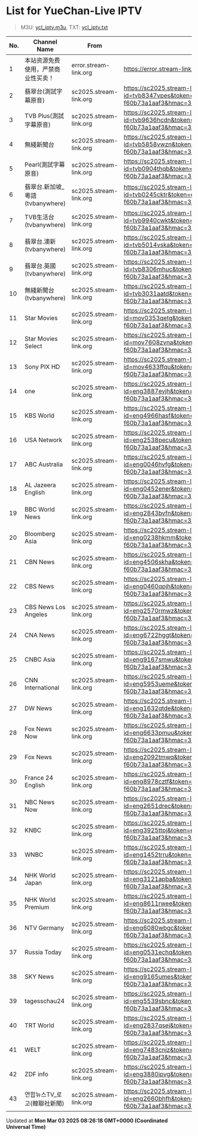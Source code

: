 # List for **YueChan-Live IPTV**

> M3U: [ycl_iptv.m3u](/ycl_iptv.m3u), TXT: [ycl_iptv.txt](/txt/ycl_iptv.txt)

| No. | Channel Name | From | Source |
| --- | ------------ | ---- | ------ |
| 1 | 本站资源免费使用，严禁商业性买卖！ | error.stream-link.org | <https://error.stream-link.org/code/000> |
| 2 | 翡翠台(測試字幕原音) | sc2025.stream-link.org | <https://sc2025.stream-link.org/playlist/f72a42270201.php?id=tvb8347vpes&token=e791cb61-c75c-4eae-bf4a-f60b73a1aaf3&hmac=3445ba3bf254b7aa27cc23df0705bb2b> |
| 3 | TVB Plus(測試字幕原音) | sc2025.stream-link.org | <https://sc2025.stream-link.org/playlist/f72a42270201.php?id=tvb9636hcdn&token=e791cb61-c75c-4eae-bf4a-f60b73a1aaf3&hmac=3445ba3bf254b7aa27cc23df0705bb2b> |
| 4 | 無綫新聞台 | sc2025.stream-link.org | <https://sc2025.stream-link.org/playlist/f72a42270201.php?id=tvb5858vwzn&token=e791cb61-c75c-4eae-bf4a-f60b73a1aaf3&hmac=3445ba3bf254b7aa27cc23df0705bb2b> |
| 5 | Pearl(測試字幕原音) | sc2025.stream-link.org | <https://sc2025.stream-link.org/playlist/f72a42270201.php?id=tvb0904thqb&token=e791cb61-c75c-4eae-bf4a-f60b73a1aaf3&hmac=3445ba3bf254b7aa27cc23df0705bb2b> |
| 6 | 翡翠台.新加坡_粵語(tvbanywhere) | sc2025.stream-link.org | <https://sc2025.stream-link.org/playlist/f72a42270201.php?id=tvb0245cktr&token=e791cb61-c75c-4eae-bf4a-f60b73a1aaf3&hmac=3445ba3bf254b7aa27cc23df0705bb2b> |
| 7 | TVB生活台(tvbanywhere) | sc2025.stream-link.org | <https://sc2025.stream-link.org/playlist/f72a42270201.php?id=tvb9940cwkt&token=e791cb61-c75c-4eae-bf4a-f60b73a1aaf3&hmac=3445ba3bf254b7aa27cc23df0705bb2b> |
| 8 | 翡翠台.澳新(tvbanywhere) | sc2025.stream-link.org | <https://sc2025.stream-link.org/playlist/f72a42270201.php?id=tvb5014vska&token=e791cb61-c75c-4eae-bf4a-f60b73a1aaf3&hmac=3445ba3bf254b7aa27cc23df0705bb2b> |
| 9 | 翡翠台.英國(tvbanywhere) | sc2025.stream-link.org | <https://sc2025.stream-link.org/playlist/f72a42270201.php?id=tvb8306mhuc&token=e791cb61-c75c-4eae-bf4a-f60b73a1aaf3&hmac=3445ba3bf254b7aa27cc23df0705bb2b> |
| 10 | 無綫新聞台(tvbanywhere) | sc2025.stream-link.org | <https://sc2025.stream-link.org/playlist/f72a42270201.php?id=tvb3031aatd&token=e791cb61-c75c-4eae-bf4a-f60b73a1aaf3&hmac=3445ba3bf254b7aa27cc23df0705bb2b> |
| 11 | Star Movies | sc2025.stream-link.org | <https://sc2025.stream-link.org/playlist/f72a42270201.php?id=mov0353qetg&token=e791cb61-c75c-4eae-bf4a-f60b73a1aaf3&hmac=3445ba3bf254b7aa27cc23df0705bb2b> |
| 12 | Star Movies Select | sc2025.stream-link.org | <https://sc2025.stream-link.org/playlist/f72a42270201.php?id=mov7608zvna&token=e791cb61-c75c-4eae-bf4a-f60b73a1aaf3&hmac=3445ba3bf254b7aa27cc23df0705bb2b> |
| 13 | Sony PIX HD | sc2025.stream-link.org | <https://sc2025.stream-link.org/playlist/f72a42270201.php?id=mov4633ffqu&token=e791cb61-c75c-4eae-bf4a-f60b73a1aaf3&hmac=3445ba3bf254b7aa27cc23df0705bb2b> |
| 14 | one | sc2025.stream-link.org | <https://sc2025.stream-link.org/playlist/f72a42270201.php?id=eng3887evjh&token=e791cb61-c75c-4eae-bf4a-f60b73a1aaf3&hmac=3445ba3bf254b7aa27cc23df0705bb2b> |
| 15 | KBS World | sc2025.stream-link.org | <https://sc2025.stream-link.org/playlist/f72a42270201.php?id=eng4966hasf&token=e791cb61-c75c-4eae-bf4a-f60b73a1aaf3&hmac=3445ba3bf254b7aa27cc23df0705bb2b> |
| 16 | USA Network | sc2025.stream-link.org | <https://sc2025.stream-link.org/playlist/f72a42270201.php?id=eng2538pecu&token=e791cb61-c75c-4eae-bf4a-f60b73a1aaf3&hmac=3445ba3bf254b7aa27cc23df0705bb2b> |
| 17 | ABC Australia | sc2025.stream-link.org | <https://sc2025.stream-link.org/playlist/f72a42270201.php?id=eng0046hvfg&token=e791cb61-c75c-4eae-bf4a-f60b73a1aaf3&hmac=3445ba3bf254b7aa27cc23df0705bb2b> |
| 18 | AL Jazeera English | sc2025.stream-link.org | <https://sc2025.stream-link.org/playlist/f72a42270201.php?id=eng0452ener&token=e791cb61-c75c-4eae-bf4a-f60b73a1aaf3&hmac=3445ba3bf254b7aa27cc23df0705bb2b> |
| 19 | BBC World News | sc2025.stream-link.org | <https://sc2025.stream-link.org/playlist/f72a42270201.php?id=eng2843bvfn&token=e791cb61-c75c-4eae-bf4a-f60b73a1aaf3&hmac=3445ba3bf254b7aa27cc23df0705bb2b> |
| 20 | Bloomberg Asia | sc2025.stream-link.org | <https://sc2025.stream-link.org/playlist/f72a42270201.php?id=eng0238hkmm&token=e791cb61-c75c-4eae-bf4a-f60b73a1aaf3&hmac=3445ba3bf254b7aa27cc23df0705bb2b> |
| 21 | CBN News | sc2025.stream-link.org | <https://sc2025.stream-link.org/playlist/f72a42270201.php?id=eng4506skha&token=e791cb61-c75c-4eae-bf4a-f60b73a1aaf3&hmac=3445ba3bf254b7aa27cc23df0705bb2b> |
| 22 | CBS News | sc2025.stream-link.org | <https://sc2025.stream-link.org/playlist/f72a42270201.php?id=eng0460qpjh&token=e791cb61-c75c-4eae-bf4a-f60b73a1aaf3&hmac=3445ba3bf254b7aa27cc23df0705bb2b> |
| 23 | CBS News Los Angeles | sc2025.stream-link.org | <https://sc2025.stream-link.org/playlist/f72a42270201.php?id=eng2570rmwz&token=e791cb61-c75c-4eae-bf4a-f60b73a1aaf3&hmac=3445ba3bf254b7aa27cc23df0705bb2b> |
| 24 | CNA News | sc2025.stream-link.org | <https://sc2025.stream-link.org/playlist/f72a42270201.php?id=eng6722hggt&token=e791cb61-c75c-4eae-bf4a-f60b73a1aaf3&hmac=3445ba3bf254b7aa27cc23df0705bb2b> |
| 25 | CNBC Asia | sc2025.stream-link.org | <https://sc2025.stream-link.org/playlist/f72a42270201.php?id=eng9167smwu&token=e791cb61-c75c-4eae-bf4a-f60b73a1aaf3&hmac=3445ba3bf254b7aa27cc23df0705bb2b> |
| 26 | CNN International | sc2025.stream-link.org | <https://sc2025.stream-link.org/playlist/f72a42270201.php?id=eng5953ueme&token=e791cb61-c75c-4eae-bf4a-f60b73a1aaf3&hmac=3445ba3bf254b7aa27cc23df0705bb2b> |
| 27 | DW News | sc2025.stream-link.org | <https://sc2025.stream-link.org/playlist/f72a42270201.php?id=eng1632qtde&token=e791cb61-c75c-4eae-bf4a-f60b73a1aaf3&hmac=3445ba3bf254b7aa27cc23df0705bb2b> |
| 28 | Fox News Now | sc2025.stream-link.org | <https://sc2025.stream-link.org/playlist/f72a42270201.php?id=eng6633pmuu&token=e791cb61-c75c-4eae-bf4a-f60b73a1aaf3&hmac=3445ba3bf254b7aa27cc23df0705bb2b> |
| 29 | Fox News | sc2025.stream-link.org | <https://sc2025.stream-link.org/playlist/f72a42270201.php?id=eng2092tmwq&token=e791cb61-c75c-4eae-bf4a-f60b73a1aaf3&hmac=3445ba3bf254b7aa27cc23df0705bb2b> |
| 30 | France 24 English | sc2025.stream-link.org | <https://sc2025.stream-link.org/playlist/f72a42270201.php?id=eng8978cztf&token=e791cb61-c75c-4eae-bf4a-f60b73a1aaf3&hmac=3445ba3bf254b7aa27cc23df0705bb2b> |
| 31 | NBC News Now | sc2025.stream-link.org | <https://sc2025.stream-link.org/playlist/f72a42270201.php?id=eng2651drec&token=e791cb61-c75c-4eae-bf4a-f60b73a1aaf3&hmac=3445ba3bf254b7aa27cc23df0705bb2b> |
| 32 | KNBC | sc2025.stream-link.org | <https://sc2025.stream-link.org/playlist/f72a42270201.php?id=eng3925ttpj&token=e791cb61-c75c-4eae-bf4a-f60b73a1aaf3&hmac=3445ba3bf254b7aa27cc23df0705bb2b> |
| 33 | WNBC | sc2025.stream-link.org | <https://sc2025.stream-link.org/playlist/f72a42270201.php?id=eng1452trru&token=e791cb61-c75c-4eae-bf4a-f60b73a1aaf3&hmac=3445ba3bf254b7aa27cc23df0705bb2b> |
| 34 | NHK World Japan | sc2025.stream-link.org | <https://sc2025.stream-link.org/playlist/f72a42270201.php?id=eng3121apba&token=e791cb61-c75c-4eae-bf4a-f60b73a1aaf3&hmac=3445ba3bf254b7aa27cc23df0705bb2b> |
| 35 | NHK World Premium | sc2025.stream-link.org | <https://sc2025.stream-link.org/playlist/f72a42270201.php?id=eng8611rwee&token=e791cb61-c75c-4eae-bf4a-f60b73a1aaf3&hmac=3445ba3bf254b7aa27cc23df0705bb2b> |
| 36 | NTV Germany | sc2025.stream-link.org | <https://sc2025.stream-link.org/playlist/f72a42270201.php?id=eng6080wbgc&token=e791cb61-c75c-4eae-bf4a-f60b73a1aaf3&hmac=3445ba3bf254b7aa27cc23df0705bb2b> |
| 37 | Russia Today | sc2025.stream-link.org | <https://sc2025.stream-link.org/playlist/f72a42270201.php?id=eng0531echq&token=e791cb61-c75c-4eae-bf4a-f60b73a1aaf3&hmac=3445ba3bf254b7aa27cc23df0705bb2b> |
| 38 | SKY News | sc2025.stream-link.org | <https://sc2025.stream-link.org/playlist/f72a42270201.php?id=eng9165umes&token=e791cb61-c75c-4eae-bf4a-f60b73a1aaf3&hmac=3445ba3bf254b7aa27cc23df0705bb2b> |
| 39 | tagesschau24 | sc2025.stream-link.org | <https://sc2025.stream-link.org/playlist/f72a42270201.php?id=eng5539sbnc&token=e791cb61-c75c-4eae-bf4a-f60b73a1aaf3&hmac=3445ba3bf254b7aa27cc23df0705bb2b> |
| 40 | TRT World | sc2025.stream-link.org | <https://sc2025.stream-link.org/playlist/f72a42270201.php?id=eng2837qsej&token=e791cb61-c75c-4eae-bf4a-f60b73a1aaf3&hmac=3445ba3bf254b7aa27cc23df0705bb2b> |
| 41 | WELT | sc2025.stream-link.org | <https://sc2025.stream-link.org/playlist/f72a42270201.php?id=eng7483cnjz&token=e791cb61-c75c-4eae-bf4a-f60b73a1aaf3&hmac=3445ba3bf254b7aa27cc23df0705bb2b> |
| 42 | ZDF info | sc2025.stream-link.org | <https://sc2025.stream-link.org/playlist/f72a42270201.php?id=eng3880jpvg&token=e791cb61-c75c-4eae-bf4a-f60b73a1aaf3&hmac=3445ba3bf254b7aa27cc23df0705bb2b> |
| 43 | 연합뉴스TV_로고(韓聯社新聞) | sc2025.stream-link.org | <https://sc2025.stream-link.org/playlist/f72a42270201.php?id=eng2660bhfh&token=e791cb61-c75c-4eae-bf4a-f60b73a1aaf3&hmac=3445ba3bf254b7aa27cc23df0705bb2b> |

Updated at **Mon Mar 03 2025 08:26:18 GMT+0000 (Coordinated Universal Time)**
